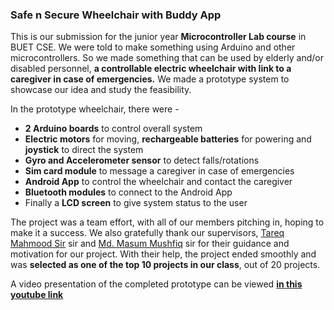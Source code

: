 ### Safe n Secure Wheelchair with Buddy App

This is our submission for the junior year **Microcontroller Lab course** in BUET CSE. We were told to make something using Arduino and other microcontrollers. So we made something that can be used by elderly and/or disabled personnel, **a controllable electric wheelchair with 
link to a caregiver in case of emergencies.** We made a prototype system to showcase our idea and study the feasibility.

In the prototype wheelchair, there were - 
- **2 Arduino boards** to control overall system
- **Electric motors** for moving, **rechargeable batteries** for powering and **joystick** to direct the system
- **Gyro and Accelerometer sensor** to detect falls/rotations
- **Sim card module** to message a caregiver in case of emergencies
- **Android App** to control the wheelchair and contact the caregiver
- **Bluetooth modules** to connect to the Android App
- Finally a **LCD screen** to give system status to the user

The project was a team effort, with all of our members pitching in, hoping to make it a success. We also gratefully thank our supervisors, 
[Tareq Mahmood Sir](https://cse.buet.ac.bd/faculty/faculty_detail/tareq) sir and [Md. Masum Mushfiq](https://cse.buet.ac.bd/faculty/faculty_detail/mushfiq) sir for their guidance and motivation for our project. With their help, the project ended smoothly and was **selected as one of the top 10 projects in our class**, out of 20 projects.

A video presentation of the completed prototype can be viewed [**in this youtube link**](https://www.youtube.com/watch?v=zR020Ssu_r0)
